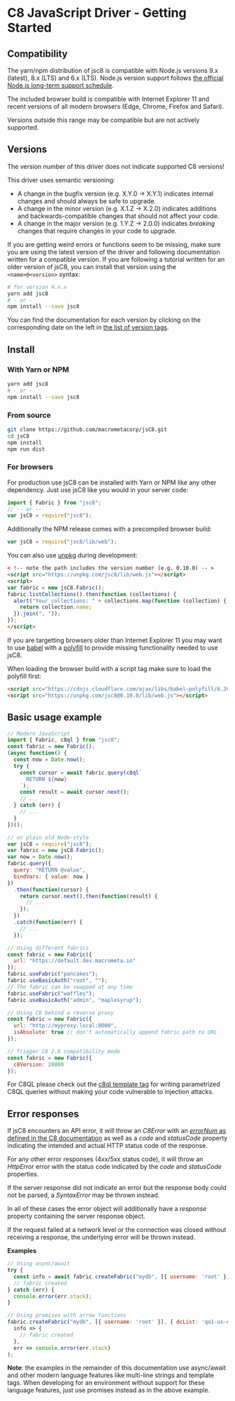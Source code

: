 # C8 JavaScript Driver - Getting Started

## Compatibility

The yarn/npm distribution of jsc8 is compatible with Node.js versions 9.x (latest), 8.x (LTS) and 6.x (LTS). Node.js version support follows [the official Node.js long-term support schedule](https://github.com/nodejs/LTS).

The included browser build is compatible with Internet Explorer 11 and recent
versions of all modern browsers (Edge, Chrome, Firefox and Safari).

Versions outside this range may be compatible but are not actively supported.

## Versions

The version number of this driver does not indicate supported C8 versions!

This driver uses semantic versioning:

- A change in the bugfix version (e.g. X.Y.0 -> X.Y.1) indicates internal
  changes and should always be safe to upgrade.
- A change in the minor version (e.g. X.1.Z -> X.2.0) indicates additions and
  backwards-compatible changes that should not affect your code.
- A change in the major version (e.g. 1.Y.Z -> 2.0.0) indicates _breaking_
  changes that require changes in your code to upgrade.

If you are getting weird errors or functions seem to be missing, make sure you are using the latest version of the driver and following documentation written for a compatible version. If you are following a tutorial written for an older version of jsC8, you can install that version using the `<name>@<version>` syntax:

```sh
# for version 4.x.x
yarn add jsc8
# - or -
npm install --save jsc8
```

You can find the documentation for each version by clicking on the corresponding
date on the left in
[the list of version tags](https://github.com/macrometacorp/jsC8/tags).

## Install

### With Yarn or NPM

```sh
yarn add jsc8
# - or -
npm install --save jsc8
```

### From source

```sh
git clone https://github.com/macrometacorp/jsC8.git
cd jsC8
npm install
npm run dist
```

### For browsers

For production use jsC8 can be installed with Yarn or NPM like any other dependency. Just use jsC8 like you would in your server code:

```js
import { Fabric } from "jsc8";
// -- or --
var jsC8 = require("jsc8");
```

Additionally the NPM release comes with a precompiled browser build:

```js
var jsC8 = require("jsc8/lib/web");
```

You can also use [unpkg](https://unpkg.com) during development:

```html
< !-- note the path includes the version number (e.g. 0.10.0) -- >
<script src="https://unpkg.com/jsc8/lib/web.js"></script>
<script>
var fabric = new jsC8.Fabric();
fabric.listCollections().then(function (collections) {
  alert("Your collections: " + collections.map(function (collection) {
    return collection.name;
  }).join(", "));
});
</script>
```

If you are targetting browsers older than Internet Explorer 11 you may want to
use [babel](https://babeljs.io) with a
[polyfill](https://babeljs.io/docs/usage/polyfill) to provide missing
functionality needed to use jsC8.

When loading the browser build with a script tag make sure to load the polyfill first:

```html
<script src="https://cdnjs.cloudflare.com/ajax/libs/babel-polyfill/6.26.0/polyfill.js"></script>
<script src="https://unpkg.com/jsc8@0.10.0/lib/web.js"></script>
```

## Basic usage example

```js
// Modern JavaScript
import { Fabric, c8ql } from "jsc8";
const fabric = new Fabric();
(async function() {
  const now = Date.now();
  try {
    const cursor = await fabric.query(c8ql`
      RETURN ${now}
    `);
    const result = await cursor.next();
    // ...
  } catch (err) {
    // ...
  }
})();

// or plain old Node-style
var jsC8 = require("jsc8");
var fabric = new jsC8.Fabric();
var now = Date.now();
fabric.query({
  query: "RETURN @value",
  bindVars: { value: now }
})
  .then(function(cursor) {
    return cursor.next().then(function(result) {
      // ...
    });
  })
  .catch(function(err) {
    // ...
  });

// Using different fabrics
const fabric = new Fabric({
  url: "https://default.dev.macrometa.io"
});
fabric.useFabric("pancakes");
fabric.useBasicAuth("root", "");
// The fabric can be swapped at any time
fabric.useFabric("waffles");
fabric.useBasicAuth("admin", "maplesyrup");

// Using C8 behind a reverse proxy
const fabric = new Fabric({
  url: "http://myproxy.local:8000",
  isAbsolute: true // don't automatically append fabric path to URL
});

// Trigger C8 2.8 compatibility mode
const fabric = new Fabric({
  c8Version: 20800
});
```

For C8QL please check out the [c8ql template tag](https://macrometa.gitbook.io/c8/c8ql/fundamentals/bindparameters) for writing parametrized C8QL queries without making your code vulnerable to injection attacks.

## Error responses

If jsC8 encounters an API error, it will throw an _C8Error_ with an [_errorNum_ as defined in the C8 documentation](https://macrometa.gitbook.io/c8/appendix/errorcodes) as well as a _code_ and _statusCode_ property indicating the intended and actual HTTP status code of the response.

For any other error responses (4xx/5xx status code), it will throw an _HttpError_ error with the status code indicated by the _code_ and _statusCode_ properties.

If the server response did not indicate an error but the response body could not be parsed, a _SyntaxError_ may be thrown instead.

In all of these cases the error object will additionally have a _response_ property containing the server response object.

If the request failed at a network level or the connection was closed without receiving a response, the underlying error will be thrown instead.

**Examples**

```js
// Using async/await
try {
  const info = await fabric.createFabric("mydb", [{ username: 'root' }], { dcList: 'qa1-us-east-1', realTime: false });
  // fabric created
} catch (err) {
  console.error(err.stack);
}

// Using promises with arrow functions
fabric.createFabric("mydb", [{ username: 'root' }], { dcList: 'qa1-us-east-1', realTime: false }).then(
  info => {
    // fabric created
  },
  err => console.error(err.stack)
);
```

**Note**: the examples in the remainder of this documentation use async/await and other modern language features like multi-line strings and template tags. When developing for an environment without support for these language features, just use promises instead as in the above example.
